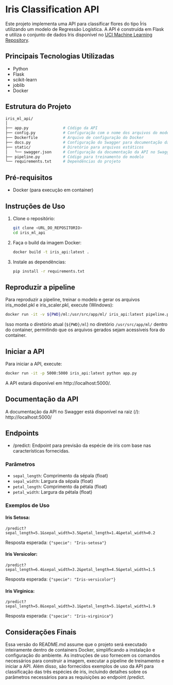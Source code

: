 # Iris Classification API

Este projeto implementa uma API para classificar flores do tipo Íris utilizando um modelo de Regressão Logística. A API é construída em Flask e utiliza o conjunto de dados Iris disponível no [UCI Machine Learning Repository](https://archive.ics.uci.edu/dataset/53/iris).

## Principais Tecnologias Utilizadas

- Python
- Flask
- scikit-learn
- joblib
- Docker

## Estrutura do Projeto

```bash
iris_ml_api/
│
├── app.py               # Código da API
├── config.py            # Configuração com o nome dos arquivos do modelo e pasta de armazenamento
├── Dockerfile           # Arquivo de configuração do Docker
├── docs.py              # Configuração do Swagger para documentação da API
├── static/              # Diretório para arquivos estáticos
│   └── swagger.json     # Configuração da documentação da API no Swagger
├── pipeline.py          # Código para treinamento do modelo
└── requirements.txt     # Dependências do projeto
```

## Pré-requisitos

- Docker (para execução em container)

## Instruções de Uso

1. Clone o repositório:

   ```bash
   git clone <URL_DO_REPOSITORIO>
   cd iris_ml_api
   ```

2. Faça o build da imagem Docker:
   ```bash
   docker build -t iris_api:latest .
   ```

3. Instale as dependências:
   ```bash
   pip install -r requirements.txt
   ```

## Reproduzir a pipeline

Para reproduzir a pipeline, treinar o modelo e gerar os arquivos iris_model.pkl e iris_scaler.pkl, execute (Windows):
   ```bash
   docker run -it -v ${PWD}/ml:/usr/src/app/ml/ iris_api:latest pipeline.py
   ```
Isso monta o diretório atual (`${PWD}/ml`) no diretório `/usr/src/app/ml/` dentro do container, permitindo que os arquivos gerados sejam acessíveis fora do container.

## Iniciar a API

Para iniciar a API, execute:
   ```bash
   docker run -it -p 5000:5000 iris_api:latest python app.py
   ```
A API estará disponível em http://localhost:5000/.

## Documentação da API

A documentação da API no Swagger está disponível na raiz (/): http://localhost:5000/


## Endpoints

- /predict: Endpoint para previsão da espécie de íris com base nas características fornecidas.

### Parâmetros

- `sepal_length`: Comprimento da sépala (float)
- `sepal_width`: Largura da sépala (float)
- `petal_length`: Comprimento da pétala (float)
- `petal_width`: Largura da pétala (float)

### Exemplos de Uso

#### Iris Setosa:
```text
/predict?sepal_length=5.1&sepal_width=3.5&petal_length=1.4&petal_width=0.2
```
Resposta esperada: `{"specie": "Iris-setosa"}`

#### Iris Versicolor:
```text
/predict?sepal_length=6.4&sepal_width=3.2&petal_length=4.5&petal_width=1.5
```
Resposta esperada: `{"specie": "Iris-versicolor"}`

#### Iris Virginica:
```text
/predict?sepal_length=5.8&sepal_width=3.1&petal_length=5.1&petal_width=1.9
```
Resposta esperada: `{"specie": "Iris-virginica"}`

## Considerações Finais

Essa versão do README.md assume que o projeto será executado inteiramente dentro de containers Docker, simplificando a instalação e configuração do ambiente. As instruções de uso fornecem os comandos necessários para construir a imagem, executar a pipeline de treinamento e iniciar a API. Além disso, são fornecidos exemplos de uso da API para classificação das três espécies de íris, incluindo detalhes sobre os parâmetros necessários para as requisições ao endpoint /predict.
